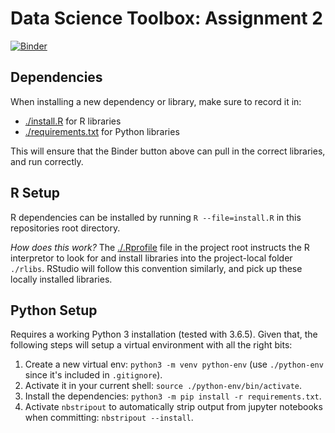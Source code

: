 # Data Science Toolbox: Assignment 2

[![Binder](http://mybinder.org/badge.svg)](http://beta.mybinder.org/v2/gh/dj311/data-science-toolbox-2/master)


## Dependencies
When installing a new dependency or library, make sure to record it in:
  - [./install.R](./install.R) for R libraries
  - [./requirements.txt](requirements.txt) for Python libraries

This will ensure that the Binder button above can pull in the correct libraries, and run correctly.


## R Setup
R dependencies can be installed by running `R --file=install.R` in this repositories root directory.

*How does this work?* The [./.Rprofile](./.Rprofile) file in the project root instructs the R interpretor to look for and install libraries into the project-local folder `./rlibs`. RStudio will follow this convention similarly, and pick up these locally installed libraries.


## Python Setup
Requires a working Python 3 installation (tested with 3.6.5). Given that, the following steps will setup a virtual environment with all the right bits:
  1. Create a new virtual env: `python3 -m venv python-env` (use `./python-env` since it's included in `.gitignore`).
  2. Activate it in your current shell: `source ./python-env/bin/activate`.
  3. Install the dependencies: `python3 -m pip install -r requirements.txt`.
  4. Activate `nbstripout` to automatically strip output from jupyter notebooks when committing: `nbstripout --install`.
